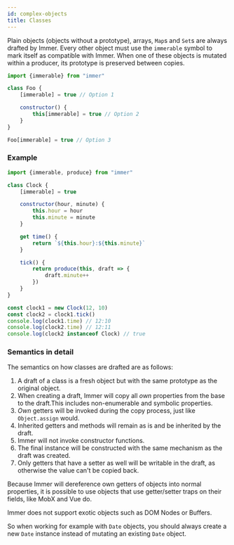 ```yaml
---
id: complex-objects
title: Classes
---
```


<center>
<div data-ea-publisher="immerjs" data-ea-type="image" class="horizontal bordered"></div>
</center>

Plain objects (objects without a prototype), arrays, `Map`s and `Set`s are always drafted by Immer. Every other object must use the `immerable` symbol to mark itself as compatible with Immer. When one of these objects is mutated within a producer, its prototype is preserved between copies.

```js
import {immerable} from "immer"

class Foo {
	[immerable] = true // Option 1

	constructor() {
		this[immerable] = true // Option 2
	}
}

Foo[immerable] = true // Option 3
```

### Example

```js
import {immerable, produce} from "immer"

class Clock {
	[immerable] = true

	constructor(hour, minute) {
		this.hour = hour
		this.minute = minute
	}

	get time() {
		return `${this.hour}:${this.minute}`
	}

	tick() {
		return produce(this, draft => {
			draft.minute++
		})
	}
}

const clock1 = new Clock(12, 10)
const clock2 = clock1.tick()
console.log(clock1.time) // 12:10
console.log(clock2.time) // 12:11
console.log(clock2 instanceof Clock) // true
```

### Semantics in detail

The semantics on how classes are drafted are as follows:

1. A draft of a class is a fresh object but with the same prototype as the original object.
2. When creating a draft, Immer will copy all _own_ properties from the base to the draft.This includes non-enumerable and symbolic properties.
3. _Own_ getters will be invoked during the copy process, just like `Object.assign` would.
4. Inherited getters and methods will remain as is and be inherited by the draft.
5. Immer will not invoke constructor functions.
6. The final instance will be constructed with the same mechanism as the draft was created.
7. Only getters that have a setter as well will be writable in the draft, as otherwise the value can't be copied back.

Because Immer will dereference own getters of objects into normal properties, it is possible to use objects that use getter/setter traps on their fields, like MobX and Vue do.

Immer does not support exotic objects such as DOM Nodes or Buffers.

So when working for example with `Date` objects, you should always create a new `Date` instance instead of mutating an existing `Date` object.
